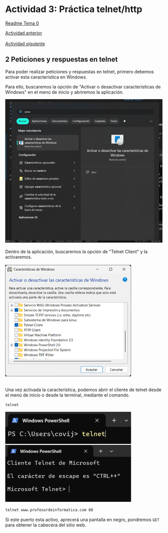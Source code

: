 # Actividad 3: Práctica telnet/http

[Readme Tema 0](/Tema0/readme.md)

[Actividad anterior](0.2.md)
&emsp;&emsp;&emsp;&emsp;&emsp;&emsp;&emsp;&emsp;&emsp;&emsp;&emsp;&emsp;&emsp;&emsp;&emsp;&emsp;&emsp;&emsp;&emsp;&emsp;&emsp;&emsp;&emsp;&emsp;&emsp;&emsp;&emsp;&emsp;&emsp;&emsp;&emsp;&emsp;&emsp;
[Actividad siguiente](0.4.md)

## 2 Peticiones y respuestas en telnet

Para poder realizar peticiones y respuestas en telnet, primero debemos activar esta caracteristica en Windows.

Para ello, buscaremos la opción de "Activar o desactivar características de Windows" en el menú de inicio y abriremos la aplicación.

<img src="img/0.3.1.png" width="500">

<br>
<br>
Dentro de la aplicación, buscaremos la opción de "Telnet Client" y la activaremos.
<br>
<br>

<img src="img/0.3.2.png" width="400">

<br>
<br>

Una vez activada la característica, podemos abrir el cliente de telnet desde el menú de inicio o desde la terminal, mediante el comando.

``` cmd
telnet
```

<img src="img/0.3.3.png" width="400">

<img src="img/0.3.4.png" width="400">

``` cmd
telnet www.profesordeinformatica.com 80
```



Si este puerto esta activo, aprecerá una pantalla en negro, pondremos ``GET`` para obtener la cabecera del sitio web.